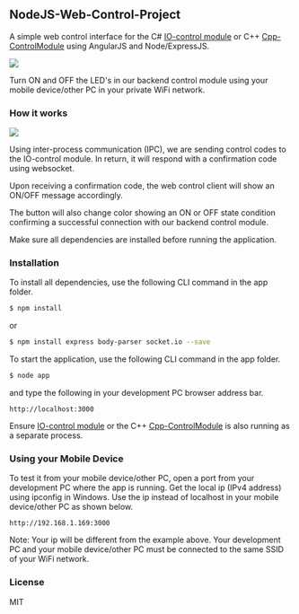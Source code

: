 ## NodeJS-Web-Control-Project

A simple web control interface for the C# [IO-control module](https://github.com/EdoLabWorks/IO-ControlModule) or C++ [Cpp-ControlModule](https://github.com/EdoLabWorks/Cpp-ControlModule) using AngularJS and Node/ExpressJS.

![](https://github.com/EdoLabWorks/ximgs/blob/master/NodeWebControl.png)

Turn ON and OFF the LED's in our backend control module using your mobile device/other PC in your private WiFi network.

### How it works
![](https://github.com/EdoLabWorks/ximgs/blob/master/canvas.png)

Using inter-process communication (IPC), we are sending control codes to the IO-control module.  In return, it will respond with a confirmation code using websocket.

Upon receiving a confirmation code, the web control client will show an ON/OFF message accordingly. 

The button will also change color showing an ON or OFF state condition confirming a successful connection with our backend control module.      

Make sure all dependencies are installed before running the application.

### Installation
To install all dependencies, use the following CLI command in the app folder.

~~~bash
$ npm install
~~~~

or
~~~bash
$ npm install express body-parser socket.io --save
~~~~


To start the application, use the following CLI command in the app folder.   
~~~bash
$ node app
~~~~

and type the following in your development PC browser address bar. 
~~~~
http://localhost:3000 
~~~~

Ensure [IO-control module](https://github.com/EdoLabWorks/IO-ControlModule) or the C++   [Cpp-ControlModule](https://github.com/EdoLabWorks/Cpp-ControlModule) is also running as a separate process.


### Using your Mobile Device
To test it from your mobile device/other PC, open a port from your development PC where the app is running. 
Get the local ip (IPv4 address) using ipconfig in Windows. Use the ip instead of localhost in your mobile device/other PC as shown below.
~~~~
http://192.168.1.169:3000 
~~~~
Note: Your ip will be different from the example above.
Your development PC and your mobile device/other PC must be connected to the same SSID of your WiFi network.  

### License
MIT 


